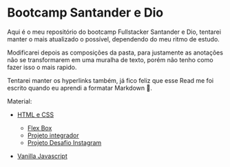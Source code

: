 # Bootcamp Santander e Dio

Aqui é o meu repositório do bootcamp Fullstacker Santander e Dio, tentarei manter o mais atualizado o possível, dependendo do meu ritmo de estudo.

Modificarei depois as composições da pasta, para justamente as anotações não se transformarem em uma muralha de texto, porém não tenho como fazer isso o mais rapido.


Tentarei manter os hyperlinks também, já fico feliz que esse Read me foi escrito quando eu aprendi a formatar Markdown 🎉.

Material:
* [HTML e CSS](https://github.com/TioBael/DIO/tree/main/HTML%20e%20CSS)
  * [Flex Box](https://github.com/TioBael/DIO/tree/main/HTML%20e%20CSS/Flex%20Container)
  * [Projeto integrador](https://htmlpreview.github.io/?https://github.com/TioBael/DIO/blob/main/HTML%20e%20CSS/Projetos/integrador/index.html)
  * [Projeto Desafio Instagram](https://htmlpreview.github.io/?https://github.com/TioBael/DIO/blob/main/HTML%20e%20CSS/Projetos/desafio/index.html)

* [Vanilla Javascript](https://github.com/TioBael/DIO/tree/main/javascript)